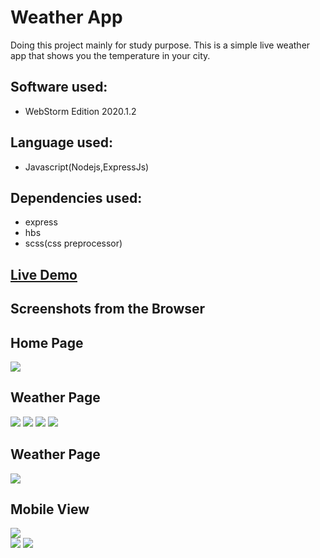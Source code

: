 # Weather App 

Doing this project mainly for study purpose. This is a simple live weather app that shows you the temperature in your city.

## Software used:
 * WebStorm Edition 2020.1.2

## Language used:
 * Javascript(Nodejs,ExpressJs)

## Dependencies used:
 * express
 * hbs
 * scss(css preprocessor)
 ## [Live Demo](https://stackweather.herokuapp.com)  
 
 ## Screenshots from the Browser
 
 ## Home Page 
 ![](screenshoot/homePage.png.jpg)
 
 ## Weather Page
 ![](screenshoot/weatherPage.png.jpg)
 ![](screenshoot/weatherPage2.png.jpg)
 ![](screenshoot/weatherPage3.jpg)
 ![](screenshoot/weatherPage4.jpg)
 
  ## Weather Page
 ![](screenshoot/AboutPage.png.jpg)
 
  ## Mobile View
 ![](screenshoot/mobileViewHome.jpg)        
 ![](screenshoot/mobileViewWeater2.jpg) 
 ![](screenshoot/mobileViewAbout.jpg)
 
